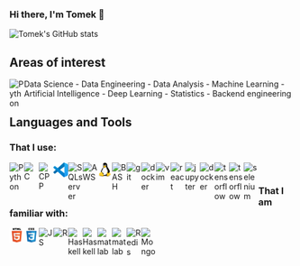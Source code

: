 ### Hi there, I'm Tomek 👋

![Tomek's GitHub stats](https://github-readme-stats.vercel.app/api?username=dev-tomek&show_icons=true&theme=gotham)

<h2>Areas of interest</h2>
<img align="left" alt="Python" width="26px" src="https://cdn2.iconfinder.com/data/icons/business-management-1-5/66/92-512.png">
Data Science - Data Engineering - Data Analysis - Machine Learning - Artificial Intelligence - Deep Learning - Statistics - Backend engineering

<h2>Languages and Tools</h2>
<h3>That I use:</h3>
<img align="left" alt="Python" width="26px" src="https://raw.githubusercontent.com/jmnote/z-icons/master/svg/python.svg">
<img align="left" alt="C" width="26px" src="https://raw.githubusercontent.com/jmnote/z-icons/master/svg/c.svg">
<img align="left" alt="CPP" width="26px" src="https://raw.githubusercontent.com/jmnote/z-icons/master/svg/cpp.svg">
<img align="left" alt="vscode" width="26px" src="https://raw.githubusercontent.com/github/explore/80688e429a7d4ef2fca1e82350fe8e3517d3494d/topics/visual-studio-code/visual-studio-code.png">
<img align="left" alt="SQLserver" width="26px" src="https://www.svgrepo.com/show/303229/microsoft-sql-server-logo.svg">
<img align="left" alt="AWS" width="26px" src="https://user-images.githubusercontent.com/25181517/183896132-54262f2e-6d98-41e3-8888-e40ab5a17326.png">
<img align="left" alt="Linux" width="26px" src="https://raw.githubusercontent.com/devicons/devicon/master/icons/linux/linux-original.svg">
<img align="left" alt="BASH" width="26px" src="https://raw.githubusercontent.com/jmnote/z-icons/master/svg/bash.svg">
<img align="left" alt="git" width="26px" src="https://www.vectorlogo.zone/logos/git-scm/git-scm-icon.svg">
<img align="left" alt="docker" width="26px" src="https://user-images.githubusercontent.com/25181517/117207330-263ba280-adf4-11eb-9b97-0ac5b40bc3be.png">
<img align="left" alt="vim" width="26px" src="https://user-images.githubusercontent.com/25181517/192108889-232b3431-a585-4b36-a62d-9078bd3641d9.png">
<img align="left" alt="react" width="26px" src="https://user-images.githubusercontent.com/25181517/183897015-94a058a6-b86e-4e42-a37f-bf92061753e5.png">
<img align="left" alt="jupyter" width="26px" src="https://user-images.githubusercontent.com/25181517/183914128-3fc88b4a-4ac1-40e6-9443-9a30182379b7.png">
<img align="left" alt="docker" width="26px" src="https://user-images.githubusercontent.com/25181517/183423775-2276e25d-d43d-4e58-890b-edbc88e915f7.png">
<img align="left" alt="tensorflow" width="26px" src="https://www.vectorlogo.zone/logos/tensorflow/tensorflow-icon.svg">
<img align="left" alt="tensorflow" width="26px" src="https://userimages.githubusercontent.com/25181517/183911547-990692bc-8411-4878-99a0-43506cdb69cf.png">
<img align="left" alt="selenium" width="26px" src="https://userimages.githubusercontent.com/25181517/184103699-d1b83c07-2d83-4d99-9a1e-83bd89e08117.png">

</br>

<h3>That I am familiar with:</h3>
<img align="left" alt="HTML" width="26px" src="https://raw.githubusercontent.com/devicons/devicon/master/icons/html5/html5-original-wordmark.svg">
<img align="left" alt="CSS" width="26px" src="https://raw.githubusercontent.com/devicons/devicon/master/icons/css3/css3-original-wordmark.svg">
<img align="left" alt="JS" width="26px" src="https://raw.githubusercontent.com/jmnote/z-icons/master/svg/javascript.svg">
<img align="left" alt="R" width="26px" src="https://raw.githubusercontent.com/jmnote/z-icons/master/svg/r.svg">
<img align="left" alt="Haskell" width="26px" src="https://upload.wikimedia.org/wikipedia/commons/1/1c/Haskell-Logo.svg">
<img align="left" alt="Haskell" width="26px" src="https://user-images.githubusercontent.com/25181517/117201156-9a724800-adec-11eb-9a9d-3cd0f67da4bc.png">
<img align="left" alt="matlab" width="26px" src="https://upload.wikimedia.org/wikipedia/commons/2/21/Matlab_Logo.png">
<img align="left" alt="matlab" width="26px" src="https://user-images.githubusercontent.com/25181517/197845567-86a09ca9-d96f-42c4-9ab1-8bce95ab000d.png">
<img align="left" alt="Redis" width="26px" src="https://user-images.githubusercontent.com/25181517/182884894-d3fa6ee0-f2b4-4960-9961-64740f533f2a.png">
<img align="left" alt="Mongo" width="26px" src="https://user-images.githubusercontent.com/25181517/182884177d48a8579-2cd0-447a-b9a6-ffc7cb02560e.png">

</br>


